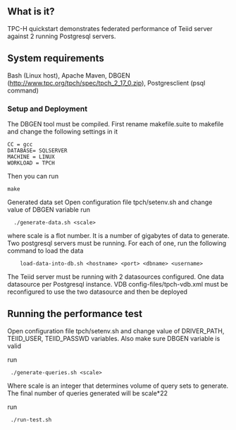 ## What is it?

TPC-H quickstart demonstrates federated performance of Teiid server against 2 running Postgresql servers.

## System requirements

Bash (Linux host), Apache Maven, DBGEN (http://www.tpc.org/tpch/spec/tpch_2_17_0.zip), Postgresclient (psql command)

### Setup and Deployment

The DBGEN tool must be compiled. First rename makefile.suite to makefile and change the following settings in it

~~~
CC = gcc  
DATABASE= SQLSERVER  
MACHINE = LINUX  
WORKLOAD = TPCH  
~~~

Then you can run

~~~
make
~~~

Generated data set 
Open configuration file tpch/setenv.sh and change value of DBGEN variable
run

~~~
  ./generate-data.sh <scale>
~~~
 
where scale is a flot number. It is a number of gigabytes of data to generate.
Two postgresql servers must be running. For each of one, run the following command to load the data

~~~
    load-data-into-db.sh <hostname> <port> <dbname> <username>
~~~

The Teiid server must be running with 2 datasources configured. One data datasource per Postgresql instance. 
VDB config-files/tpch-vdb.xml must be reconfigured to use the two datasource and then be deployed

## Running the performance test

Open configuration file tpch/setenv.sh and change value of DRIVER_PATH, TEIID_USER, TEIID_PASSWD variables. Also make sure DBGEN variable is valid

run 

~~~
 ./generate-queries.sh <scale>
~~~
Where scale is an integer that determines volume of query sets to generate. The final number of queries generated will be scale*22

run

~~~
 ./run-test.sh
~~~
